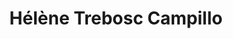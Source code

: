 ---
career: Commissaire aux comptes spécialisé dans la technologie blockchain et passionnée
  d'écologie.
conditions: ''
description: 'Commissaire aux comptes spécialisé dans la technologie blockchain '
domains:
- rse-rso
- numerique
email: htrebosc@wanadoo.fr
linkedin: https://www.linkedin.com/in/h%C3%A9l%C3%A8ne-trebosc-campillo-79843420/
phone: '620676797'
regions: ''
remote: Oui, c'est possible
services: Je peux intervenir sur la décroissance, sur la nouvelle taxonomie européenne,
  sur le  tracking carbone .. Je peux également accompagner une équipe. J'ai publié
  les premiers articles concernant l'extra financier notamment le capital humain et
  environnental.
title: Hélène Trebosc Campillo
website: ''
---